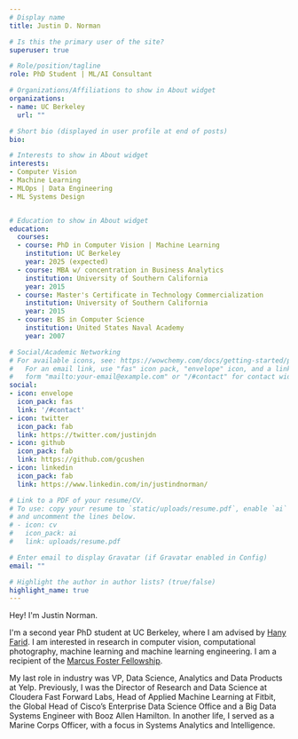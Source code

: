 ```yaml
---
# Display name
title: Justin D. Norman

# Is this the primary user of the site?
superuser: true

# Role/position/tagline
role: PhD Student | ML/AI Consultant 

# Organizations/Affiliations to show in About widget
organizations:
- name: UC Berkeley
  url: ""

# Short bio (displayed in user profile at end of posts)
bio: 

# Interests to show in About widget
interests:
- Computer Vision
- Machine Learning
- MLOps | Data Engineering
- ML Systems Design


# Education to show in About widget
education:
  courses:
  - course: PhD in Computer Vision | Machine Learning
    institution: UC Berkeley
    year: 2025 (expected)
  - course: MBA w/ concentration in Business Analytics
    institution: University of Southern California 
    year: 2015
  - course: Master's Certificate in Technology Commercialization
    institution: University of Southern California 
    year: 2015
  - course: BS in Computer Science
    institution: United States Naval Academy
    year: 2007

# Social/Academic Networking
# For available icons, see: https://wowchemy.com/docs/getting-started/page-builder/#icons
#   For an email link, use "fas" icon pack, "envelope" icon, and a link in the
#   form "mailto:your-email@example.com" or "/#contact" for contact widget.
social:
- icon: envelope
  icon_pack: fas
  link: '/#contact'
- icon: twitter
  icon_pack: fab
  link: https://twitter.com/justinjdn
- icon: github
  icon_pack: fab
  link: https://github.com/gcushen
- icon: linkedin
  icon_pack: fab
  link: https://www.linkedin.com/in/justindnorman/

# Link to a PDF of your resume/CV.
# To use: copy your resume to `static/uploads/resume.pdf`, enable `ai` icons in `params.toml`, 
# and uncomment the lines below.
# - icon: cv
#   icon_pack: ai
#   link: uploads/resume.pdf

# Enter email to display Gravatar (if Gravatar enabled in Config)
email: ""

# Highlight the author in author lists? (true/false)
highlight_name: true
---
```


Hey! I'm Justin Norman.

I'm a second year PhD student at UC Berkeley, where I am advised by [Hany Farid](https://farid.berkeley.edu/). I am interested in research in computer vision, computational photography, machine learning and machine learning engineering. I am a recipient of the [Marcus Foster Fellowship](https://www.marcusfoster.org/marcus-foster-fellowship).

My last role in industry was VP, Data Science, Analytics and Data Products at Yelp. Previously, I was the Director of Research and Data Science at Cloudera Fast Forward Labs, Head of Applied Machine Learning at Fitbit, the Global Head of Cisco’s Enterprise Data Science Office and a Big Data Systems Engineer with Booz Allen Hamilton.  In another life, I served as a Marine Corps Officer, with a focus in Systems Analytics and Intelligence. 
